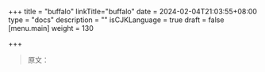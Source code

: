 +++
title = "buffalo"
linkTitle="buffalo"
date = 2024-02-04T21:03:55+08:00
type = "docs"
description = ""
isCJKLanguage = true
draft = false
[menu.main]
	weight = 130

+++

> 原文：
